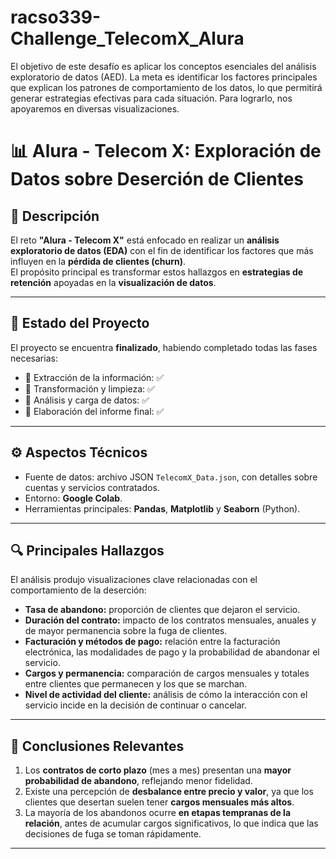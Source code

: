 # racso339-Challenge_TelecomX_Alura
El objetivo de este desafío es aplicar los conceptos esenciales del análisis exploratorio de datos (AED). La meta es identificar los factores principales que explican los patrones de comportamiento de los datos, lo que permitirá generar estrategias efectivas para cada situación. Para lograrlo, nos apoyaremos en diversas visualizaciones.


# 📊 Alura - Telecom X: Exploración de Datos sobre Deserción de Clientes

## 📝 Descripción
El reto **"Alura - Telecom X"** está enfocado en realizar un **análisis exploratorio de datos (EDA)** con el fin de identificar los factores que más influyen en la **pérdida de clientes (churn)**.  
El propósito principal es transformar estos hallazgos en **estrategias de retención** apoyadas en la **visualización de datos**.

---

## 📌 Estado del Proyecto
El proyecto se encuentra **finalizado**, habiendo completado todas las fases necesarias:

- 🔹 Extracción de la información: ✅  
- 🔹 Transformación y limpieza: ✅  
- 🔹 Análisis y carga de datos: ✅  
- 🔹 Elaboración del informe final: ✅  

---

## ⚙️ Aspectos Técnicos
- Fuente de datos: archivo JSON `TelecomX_Data.json`, con detalles sobre cuentas y servicios contratados.  
- Entorno: **Google Colab**.  
- Herramientas principales: **Pandas**, **Matplotlib** y **Seaborn** (Python).  

---

## 🔍 Principales Hallazgos
El análisis produjo visualizaciones clave relacionadas con el comportamiento de la deserción:

- **Tasa de abandono:** proporción de clientes que dejaron el servicio.  
- **Duración del contrato:** impacto de los contratos mensuales, anuales y de mayor permanencia sobre la fuga de clientes.  
- **Facturación y métodos de pago:** relación entre la facturación electrónica, las modalidades de pago y la probabilidad de abandonar el servicio.  
- **Cargos y permanencia:** comparación de cargos mensuales y totales entre clientes que permanecen y los que se marchan.  
- **Nivel de actividad del cliente:** análisis de cómo la interacción con el servicio incide en la decisión de continuar o cancelar.  

---

## 📌 Conclusiones Relevantes
1. Los **contratos de corto plazo** (mes a mes) presentan una **mayor probabilidad de abandono**, reflejando menor fidelidad.  
2. Existe una percepción de **desbalance entre precio y valor**, ya que los clientes que desertan suelen tener **cargos mensuales más altos**.  
3. La mayoría de los abandonos ocurre **en etapas tempranas de la relación**, antes de acumular cargos significativos, lo que indica que las decisiones de fuga se toman rápidamente.  

---
